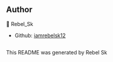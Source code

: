 


## Author
👤 Rebel_Sk
* Github: [iamrebelsk12](https://github.com/iamrebelsk12)





##

This README was generated by Rebel Sk

